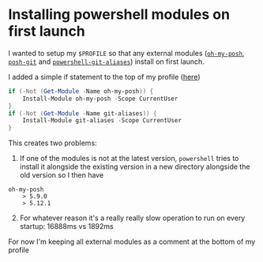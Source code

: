 # Installing powershell modules on first launch

I wanted to setup my `$PROFILE` so that any external modules ([`oh-my-posh`](https://github.com/JanDeDobbeleer/oh-my-posh), [`posh-git`](https://github.com/dahlbyk/posh-git) and [`powershell-git-aliases`](https://github.com/gluons/powershell-git-aliases)) install on first launch.

I added a simple if statement to the top of my profile ([here](https://stackoverflow.com/questions/28740320/how-do-i-check-if-a-powershell-module-is-installed))

```powershell
if (-Not (Get-Module -Name oh-my-posh)) {
    Install-Module oh-my-posh -Scope CurrentUser
} 
if (-Not (Get-Module -Name git-aliases)) {
    Install-Module git-aliases -Scope CurrentUser
}
```

This creates two problems:

1. If one of the modules is not at the latest version, `powershell` tries to install it alongside the existing version in a new directory alongside the old version so I then have

```
oh-my-posh
    > 5.9.0
    > 5.12.1
```

2. For whatever reason it's a really really slow operation to run on every startup: 16888ms vs 1892ms

For now I'm keeping all external modules as a comment at the bottom of my profile